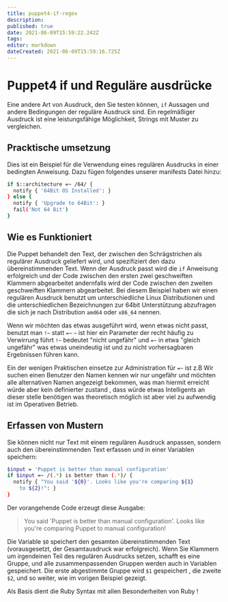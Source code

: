 ```yaml
---
title: puppet4-if-regex
description: 
published: true
date: 2021-06-09T15:59:22.242Z
tags: 
editor: markdown
dateCreated: 2021-06-09T15:59:16.725Z
---
```


# Puppet4 if und Reguläre ausdrücke

Eine andere Art von Ausdruck, den Sie testen können, `if` Aussagen und andere Bedingungen der reguläre Ausdruck sind.
Ein regelmäßiger Ausdruck ist eine leistungsfähige Möglichkeit, Strings mit Muster zu vergleichen.

## Pracktische umsetzung

Dies ist ein Beispiel für die Verwendung eines regulären Ausdrucks in einer bedingten Anweisung. Dazu fügen folgendes unserer manifests Datei hinzu:

```sh
if $::architecture =~ /64/ {
  notify { '64Bit OS Installed': }
} else {
  notify { 'Upgrade to 64Bit': }
  fail('Not 64 Bit')
}
```

## Wie es Funktioniert

Die Puppet behandelt den Text, der zwischen den Schrägstrichen als regulärer Ausdruck geliefert wird, und spezifiziert den dazu übereinstimmenden Text.
Wenn der Ausdruck passt wird die `if` Anweisung erfolgreich und der Code zwischen den ersten zwei geschweiften Klammern abgearbeitet andernfalls wird der Code zwischen den zweiten geschweiften Klammern abgearbeitet.
Bei diesem Beispiel haben wir einen regulären Ausdruck benutzt um unterschiedliche Linux Distributionen und die unterschiedlichen Bezeichnungen zur 64bit Unterstützung abzufragen die sich je nach Distribution `amd64` oder `x86_64` nennen.

Wenn wir möchten das etwas ausgeführt wird, wenn etwas nicht passt, benutzt man `!~` statt `=~`
`~` ist hier ein Parameter der recht häufig zu Verwirrung führt `!~` bedeutet "nicht ungefähr" und `=~` in etwa "gleich ungefähr" was etwas uneindeutig ist und zu nicht vorhersagbaren Ergebnissen führen kann.

Ein der wenigen Praktischen einsetze zur Administration für `=~`  ist z.B Wir suchen einen Benutzer den Namen kennen wir nur ungefähr und möchten alle alternativen Namen angezeigt bekommen, was man hiermit erreicht würde aber kein definierter zustand , dass würde etwas Intelligents an dieser stelle benötigen was theoretisch möglich ist aber viel zu aufwendig ist im Operativen Betrieb.

## Erfassen von Mustern

Sie können nicht nur Text mit einem regulären Ausdruck anpassen, sondern auch den übereinstimmenden Text erfassen und in einer Variablen speichern:

```sh
$input = 'Puppet is better than manual configuration'
if $input =~ /(.*) is better than (.*)/ {
  notify { "You said '${0}'. Looks like you're comparing ${1}
    to ${2}!": }
}
```

Der vorangehende Code erzeugt diese Ausgabe:

> You said 'Puppet is better than manual configuration'.
> Looks like you're comparing Puppet to manual configuration!

Die Variable `$0` speichert den gesamten übereinstimmenden Text (vorausgesetzt, der Gesamtausdruck war erfolgreich).
Wenn Sie Klammern um irgendeinen Teil des regulären Ausdrucks setzen, schafft es eine Gruppe, und alle zusammenpassenden Gruppen werden auch in Variablen gespeichert.
Die erste abgestimmte Gruppe wird `$1` gespeichert , die zweite `$2`, und so weiter, wie im vorigen Beispiel gezeigt.

Als Basis dient die Ruby Syntax mit allen Besonderheiten von Ruby !